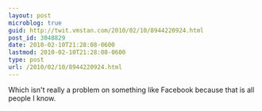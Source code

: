 ```yaml
---
layout: post
microblog: true
guid: http://twit.vmstan.com/2010/02/10/8944220924.html
post_id: 3048829
date: 2010-02-10T21:28:08-0600
lastmod: 2010-02-10T21:28:08-0600
type: post
url: /2010/02/10/8944220924.html
---
```

Which isn't really a problem on something like Facebook because that is all people I know.
